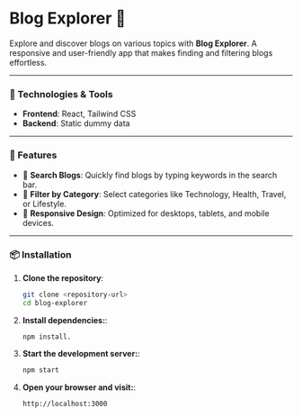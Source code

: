 # Blog Explorer 👋

Explore and discover blogs on various topics with **Blog Explorer**. A responsive and user-friendly app that makes finding and filtering blogs effortless.

---

### 🔧 Technologies & Tools
- **Frontend**: React, Tailwind CSS
- **Backend**: Static dummy data

---

### 🚀 Features
- 📝 **Search Blogs**: Quickly find blogs by typing keywords in the search bar.
- 🎯 **Filter by Category**: Select categories like Technology, Health, Travel, or Lifestyle.
- 📱 **Responsive Design**: Optimized for desktops, tablets, and mobile devices.

---

### 📦 Installation

1. **Clone the repository**:
   ```bash
   git clone <repository-url>
   cd blog-explorer

2. **Install dependencies:**:
   ```bash
   npm install.

3. **Start the development server:**:
   ```bash
   npm start


4. **Open your browser and visit:**:
   ```bash
   http://localhost:3000

